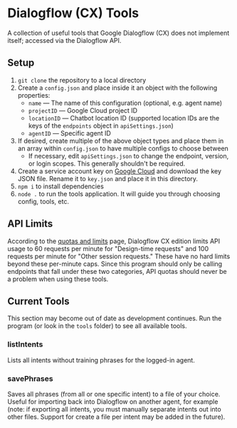 # Dialogflow (CX) Tools

A collection of useful tools that Google Dialogflow (CX) does not implement itself; accessed via the Dialogflow API.

## Setup

1. `git clone` the repository to a local directory
2. Create a `config.json` and place inside it an object with the following properties:
   - `name` — The name of this configuration (optional, e.g. agent name)
   - `projectID` — Google Cloud project ID
   - `locationID` — Chatbot location ID (supported location IDs are the keys of the `endpoints` object in `apiSettings.json`)
   - `agentID` — Specific agent ID
3. If desired, create multiple of the above object types and place them in an array within `config.json` to have multiple configs to choose between
   - If necessary, edit `apiSettings.json` to change the endpoint, version, or login scopes. This generally shouldn't be required.
4. Create a service account key on [Google Cloud](https://console.cloud.google.com/apis/credentials/serviceaccountkey) and download the key JSON file. Rename it to `key.json` and place it in this directory.
5. `npm i` to install dependencies
6. `node .` to run the tools application. It will guide you through choosing config, tools, etc.

## API Limits

According to the [quotas and limits](https://cloud.google.com/dialogflow/quotas#cx-agent) page, Dialogflow CX edition limits API usage to 60 requests per minute for "Design-time requests" and 100 requests per minute for "Other session requests." These have no hard limits beyond these per-minute caps. Since this program should only be calling endpoints that fall under these two categories, API quotas should never be a problem when using these tools.

## Current Tools

This section may become out of date as development continues. Run the program (or look in the `tools` folder) to see all available tools.

### listIntents

Lists all intents without training phrases for the logged-in agent.

### savePhrases

Saves all phrases (from all or one specific intent) to a file of your choice. Useful for importing back into Dialogflow on another agent, for example (note: if exporting all intents, you must manually separate intents out into other files. Support for create a file per intent may be added in the future).